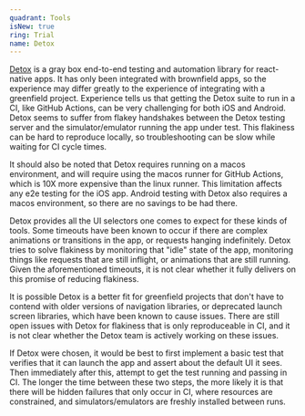 ```yaml
---
quadrant: Tools
isNew: true
ring: Trial
name: Detox
---
```


[Detox](https://github.com/wix/Detox) is a gray box end-to-end testing and automation library for react-native apps. It has only been integrated with brownfield apps, so the experience may differ greatly to the experience of integrating with a greenfield project. Experience tells us that getting the Detox suite to run in a CI, like GitHub Actions, can be very challenging for both iOS and Android. Detox seems to suffer from flakey handshakes between the Detox testing server and the simulator/emulator running the app under test. This flakiness can be hard to reproduce locally, so troubleshooting can be slow while waiting for CI cycle times.

It should also be noted that Detox requires running on a macos environment, and will require using the macos runner for GitHub Actions, which is 10X more expensive than the linux runner. This limitation affects any e2e testing for the iOS app. Android testing with Detox also requires a macos environment, so there are no savings to be had there.

Detox provides all the UI selectors one comes to expect for these kinds of tools. Some timeouts have been known to occur if there are complex animations or transitions in the app, or requests hanging indefinitely. Detox tries to solve flakiness by monitoring that "idle" state of the app, monitoring things like requests that are still inflight, or animations that are still running. Given the aforementioned timeouts, it is not clear whether it fully delivers on this promise of reducing flakiness.

It is possible Detox is a better fit for greenfield projects that don't have to contend with older versions of navigation libraries, or deprecated launch screen libraries, which have been known to cause issues. There are still open issues with Detox for flakiness that is only reproduceable in CI, and it is not clear whether the Detox team is actively working on these issues.

If Detox were chosen, it would be best to first implement a basic test that verifies that it can launch the app and assert about the default UI it sees. Then immediately after this, attempt to get the test running and passing in CI. The longer the time between these two steps, the more likely it is that there will be hidden failures that only occur in CI, where resources are constrained, and simulators/emulators are freshly installed between runs.
